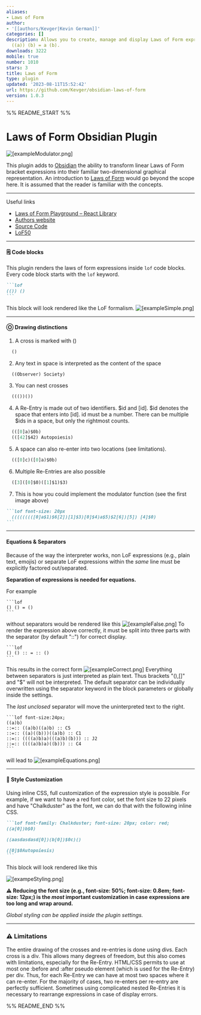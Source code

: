 ```yaml
---
aliases:
- Laws of Form
author:
- '[[authors/Kevger|Kevin German]]'
categories: []
description: Allows you to create, manage and display Laws of Form expressions like
  ((a)) (b) = a (b).
downloads: 3222
mobile: true
number: 1010
stars: 3
title: Laws of Form
type: plugin
updated: '2023-08-11T15:52:42'
url: https://github.com/Kevger/obsidian-laws-of-form
version: 1.0.3
---
```


%% README_START %%

# Laws of Form Obsidian Plugin
![[exampleModulator.png]](https://github.com/Kevger/obsidian-laws-of-form/blob/main/docs/exampleModulator.png)

This plugin adds to [Obsidian](https://obsidian.md/) the ability to transform linear Laws of Form bracket expressions into their familiar two-dimensional graphical representation. 
An introduction to [Laws of Form](https://en.wikipedia.org/wiki/Laws_of_Form) would go beyond the scope here. It is assumed that the reader is familiar with the concepts. 

----
Useful links
- [Laws of Form Playground – React Library](https://lof-react.web.app/)
- [Authors website](https://kevingerman.de)
- [Source Code](https://github.com/Kevger/obsidian-laws-of-form)
- [LoF50](https://lof50.com/)
---

#### 🗒 Code blocks
This plugin renders the laws of form expressions inside `lof` code blocks.
Every code block starts with the `lof` keyword.

````markdown
```lof
(()) ()
```
````

This block will look rendered like the LoF formalism.
![[exampleSimple.png]](https://github.com/Kevger/obsidian-laws-of-form/blob/main/docs/exampleSimple.png)

---

#### Ⓞ Drawing distinctions 
1) A cross is marked with ()
```jsx
  ()
```

2) Any text in space is interpreted as the content of the space
```jsx
  ((Observer) Society)
```

3) You can nest crosses
```jsx
  ((())())
```

4) A Re-Entry is made out of two identifiers. $id and [id]. $id denotes the space that enters into [id]. id must be a number. There can be multiple $ids in a space, but only the rightmost counts.
```jsx
  (([0]a)$0b)
  (([42]$42) Autopoiesis)
```

5) A space can also re-enter into two locations (see limitations).
```jsx
  (([0]c)([0]a)$0b)
```

6) Multiple Re-Entries are also possible
```jsx
  ([3]([0]$0)([1]$1)$3)
```

7) This is how you could implement the modulator function (see the first image above)
````md
```lof font-size: 20px
  (((((((([0]a$1)$6[2])[1]$3)[0]$4)a$5)$2[6])[5]) [4]$0)
```
````

---

#### Equations & Separators
Because of the way the interpreter works, non LoF expressions (e.g., plain text, emojis) or separate LoF expressions within the *same* line must be explicitly factored out/separated. 

**Separation of expressions is needed for equations.**

For example
````
```lof
() () = () 
```
````
without separators would be rendered like this
![[exampleFalse.png]](https://github.com/Kevger/obsidian-laws-of-form/blob/main/docs/exampleFalse.png)
To render the expression above correctly, it must be split into three parts with the separator (by default "::") for correct display. 
````
```lof
() () :: = :: ()
```
````
This results in the correct form
![[exampleCorrect.png]](https://github.com/Kevger/obsidian-laws-of-form/blob/main/docs/exampleCorrect.png)
Everything between separators is just interpreted as plain text. Thus brackets "(),\[\]" and "$" will not be interpreted.
The default separator can be individually overwritten using the separator keyword in the block parameters or globally inside the settings. 

The *last unclosed* separator will move the uninterpreted text to the right. 
````
```lof font-size:24px; 
((a)b)
::=:: ((a)b)((a)b) :: C5
::=:: ((a)((b)))((a)b) :: C1
::=:: ((((a)b)a)(((a)b)(b))) :: J2
::=:: ((((a)b)a)((b))) :: C4
```
````
will lead to
![[exampleEquations.png]](https://github.com/Kevger/obsidian-laws-of-form/blob/main/docs/exampleEquations.png)

---

#### 🌈  Style Customization 
Using inline CSS, full customization of the expression style is possible.
For example, if we want to have a red font color, set the font size to 22 pixels and have "Chalkduster" as the font, we can do that with the following inline CSS.

````Markdown
```lof font-family: Chalkduster; font-size: 20px; color: red;
((a[0])b$0)

((aasdasdasd[0])(b[0])$0c)()

([0]$0Autopoiesis)
```
````

This block will look rendered like this

![[exampeStyling.png]](https://github.com/Kevger/obsidian-laws-of-form/blob/main/docs/exampeStyling.png)

**⚠️ Reducing the font size (e.g., font-size: 50%; font-size: 0.8em; font-size: 12px;) is the *most* important customization in case expressions are too long and wrap around.**

*Global styling can be applied inside the plugin settings.*

---

### ⚠️ Limitations

The entire drawing of the crosses and re-entries is done using divs. Each cross is a div. This allows many degrees of freedom, but this also comes with limitations, especially for the Re-Entry. HTML/CSS permits to use at most one :before and :after pseudo element (which is used for the Re-Entry) per div. Thus, for each Re-Entry we can have at most two spaces where it can re-enter. For the majority of cases, two re-enters per re-entry are perfectly sufficient. Sometimes using complicated nested Re-Entries it is necessary to rearrange expressions in case of display errors.


%% README_END %%